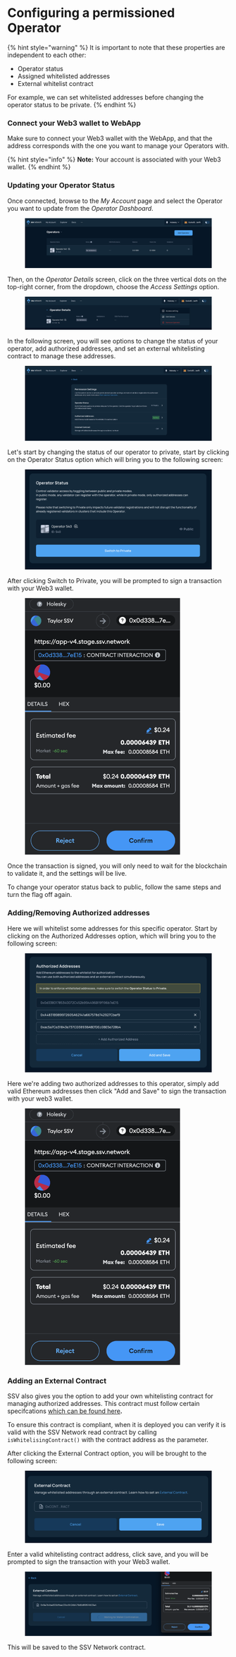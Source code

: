 # Configuring a permissioned Operator

{% hint style="warning" %}
It is important to note that these properties are independent to each other: &#x20;

* Operator status
* Assigned whitelisted addresses&#x20;
* External whitelist contract

For example, we can set whitelisted addresses before changing the operator status to be private.&#x20;
{% endhint %}

### Connect your Web3 wallet to WebApp

Make sure to connect your Web3 wallet with the WebApp, and that the address corresponds with the one you want to manage your Operators with.

{% hint style="info" %}
**Note:** Your account is associated with your Web3 wallet.
{% endhint %}

### Updating your Operator Status

Once connected, browse to the _My Account_ page and select the Operator you want to update from the _Operator Dashboard_.

<figure><img src="../../.gitbook/assets/image (31).png" alt=""><figcaption></figcaption></figure>

Then, on the _Operator Details_ screen, click on the three vertical dots on the top-right corner, from the dropdown, choose the _Access Settings_ option.

<figure><img src="../../.gitbook/assets/image (32).png" alt=""><figcaption></figcaption></figure>

In the following screen, you will see options to change the status of your operator, add authorized addresses, and set an external whitelisting contract to manage these addresses.

<figure><img src="../../.gitbook/assets/image (33).png" alt=""><figcaption></figcaption></figure>

Let's start by changing the status of our operator to private, start by clicking on the Operator Status option which will bring you to the following screen:

<figure><img src="../../.gitbook/assets/image (34).png" alt=""><figcaption></figcaption></figure>

After clicking Switch to Private, you will be prompted to sign a transaction with your Web3 wallet.

<div data-full-width="true">

<figure><img src="../../.gitbook/assets/image (35).png" alt="" width="352"><figcaption></figcaption></figure>

</div>

Once the transaction is signed, you will only need to wait for the blockchain to validate it, and the settings will be live.

To change your operator status back to public, follow the same steps and turn the flag off again.

### Adding/Removing Authorized addresses

Here we will whitelist some addresses for this specific operator. Start by clicking on the Authorized Addresses option, which will bring you to the following screen:

<figure><img src="../../.gitbook/assets/image (36).png" alt=""><figcaption></figcaption></figure>

Here we're adding two authorized addresses to this operator, simply add valid Ethereum addresses then click "Add and Save" to sign the transaction with your web3 wallet.

<figure><img src="../../.gitbook/assets/image (37).png" alt="" width="352"><figcaption></figcaption></figure>

### Adding an External Contract&#x20;

SSV also gives you the option to add your own whitelisting contract for managing authorized addresses. This contract must follow certain specifcations [which can be found here](../../developers/smart-contracts/external-whitelist-contract-example.md)**.** &#x20;

To ensure this contract is compliant, when it is deployed you can verify it is valid with the SSV Network read contract by calling `isWhitelisingContract()` with the contract address as the parameter.

After clicking the External Contract option, you will be brought to the following screen:

<figure><img src="../../.gitbook/assets/image (40).png" alt=""><figcaption></figcaption></figure>

Enter a valid whitelisting contract address, click save, and you will be prompted to sign the transaction with your Web3 wallet.

<figure><img src="../../.gitbook/assets/image (41).png" alt=""><figcaption></figcaption></figure>

This will be saved to the SSV Network contract.
